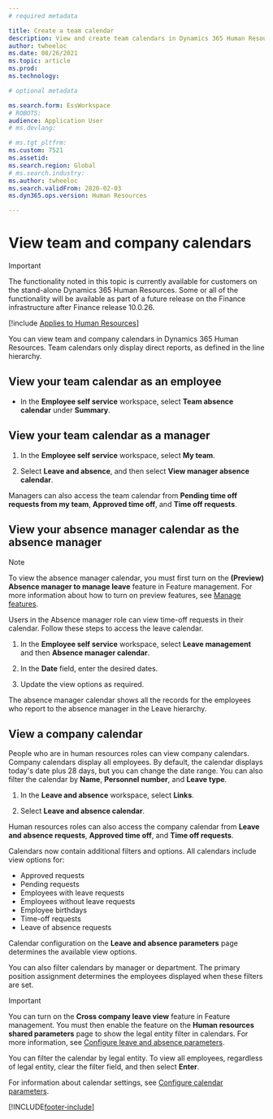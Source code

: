 ```yaml
---
# required metadata

title: Create a team calendar
description: View and create team calendars in Dynamics 365 Human Resources.
author: twheeloc
ms.date: 08/26/2021
ms.topic: article
ms.prod: 
ms.technology: 

# optional metadata

ms.search.form: EssWorkspace
# ROBOTS: 
audience: Application User
# ms.devlang: 

# ms.tgt_pltfrm: 
ms.custom: 7521
ms.assetid: 
ms.search.region: Global
# ms.search.industry: 
ms.author: twheeloc
ms.search.validFrom: 2020-02-03
ms.dyn365.ops.version: Human Resources

---
```


# View team and company calendars

>[!Important]
>The functionality noted in this topic is currently available for customers on the stand-alone Dynamics 365 Human Resources. Some or all of the functionality will be available as part of a future release on the Finance infrastructure after Finance release 10.0.26.

[!include [Applies to Human Resources](../includes/applies-to-hr.md)]

You can view team and company calendars in Dynamics 365 Human Resources. Team calendars only display direct reports, as defined in the line hierarchy.

## View your team calendar as an employee

- In the **Employee self service** workspace, select **Team absence calendar** under **Summary**.

## View your team calendar as a manager

1. In the **Employee self service** workspace, select **My team**.

2. Select **Leave and absence**, and then select **View manager absence calendar**.

Managers can also access the team calendar from **Pending time off requests from my team**, **Approved time off**, and **Time off requests**. 

## View your absence manager calendar as the absence manager

> [!NOTE]
> To view the absence manager calendar, you must first turn on the **(Preview) Absence manager to manage leave** feature in Feature management. For more information about how to turn on preview features, see [Manage features](hr-admin-manage-features.md).

Users in the Absence manager role can view time-off requests in their calendar. Follow these steps to access the leave calendar.

1. In the **Employee self service** workspace, select **Leave management** and then **Absence manager calendar**.

2. In the **Date** field, enter the desired dates.

3. Update the view options as required.

The absence manager calendar shows all the records for the employees who report to the absence manager in the Leave hierarchy.

## View a company calendar

People who are in human resources roles can view company calendars. Company calendars display all employees. By default, the calendar displays today's date plus 28 days, but you can change the date range. You can also filter the calendar by **Name**, **Personnel number**, and **Leave type**.

1. In the **Leave and absence** workspace, select **Links**.

2. Select **Leave and absence calendar**.

Human resources roles can also access the company calendar from **Leave and absence requests**, **Approved time off**, and **Time off requests**. 

Calendars now contain additional filters and options. All calendars include view options for:

- Approved requests
- Pending requests
- Employees with leave requests
- Employees without leave requests
- Employee birthdays
- Time-off requests 
- Leave of absence requests

Calendar configuration on the **Leave and absence parameters** page determines the available view options.

You can also filter calendars by manager or department. The primary position assignment determines the employees displayed when these filters are set. 

> [!IMPORTANT]
> You can turn on the **Cross company leave view** feature in Feature management. You must then enable the feature on the **Human resources shared parameters** page to show the legal entity filter in calendars. For more information, see [Configure leave and absence parameters](hr-leave-and-absence-parameters.md).
> 
> You can filter the calendar by legal entity. To view all employees, regardless of legal entity, clear the filter field, and then select **Enter**. 

For information about calendar settings, see [Configure calendar parameters](hr-leave-and-absence-parameters.md?configure-calendar-parameters).

[!INCLUDE[footer-include](../includes/footer-banner.md)]
